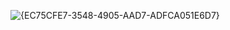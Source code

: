 ![{EC75CFE7-3548-4905-AAD7-ADFCA051E6D7}](https://github.com/user-attachments/assets/006f5f49-5ac9-4053-89dc-7c2c249f13ae)
